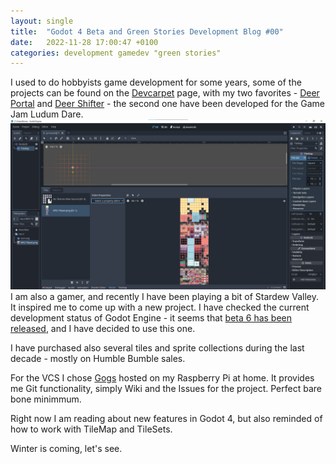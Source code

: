 ```yaml
---
layout: single
title:  "Godot 4 Beta and Green Stories Development Blog #00"
date:   2022-11-28 17:00:47 +0100
categories: development gamedev "green stories"
---
```

I used to do hobbyists game development for some years, some of the projects can be found on the [Devcarpet](https://devcarpet.net) page, with my two favorites - [Deer Portal]() and [Deer Shifter]() - the second one have been developed for the Game Jam Ludum Dare.
![image tooltip here](/assets/images/gamedev/gs01-jpg)
I am also a gamer, and recently I have been playing a bit of Stardew Valley. It inspired me to come up with a new project. I have checked the current development status of Godot Engine - it seems that [beta 6 has been released](https://godotengine.org/article/dev-snapshot-godot-4-0-beta-6), and I have decided to use this one.

I have purchased also several tiles and sprite collections during the last decade - mostly on Humble Bumble sales. 

For the VCS I chose [Gogs](https://gogs.io/) hosted on my Raspberry Pi at home. It provides me Git functionality, simply Wiki and the Issues for the project. Perfect bare bone minimmum.

Right now I am reading about new features in Godot 4, but also reminded of how to work with TileMap and TileSets.

Winter is coming, let's see.
